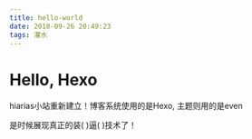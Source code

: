 ```yaml
---
title: hello-world
date: 2018-09-26 20:49:23
tags: 灌水
---
```


# Hello, Hexo
hiarias小站重新建立！博客系统使用的是Hexo, 主题则用的是even

是时候展现真正的装( )逼( )技术了！

